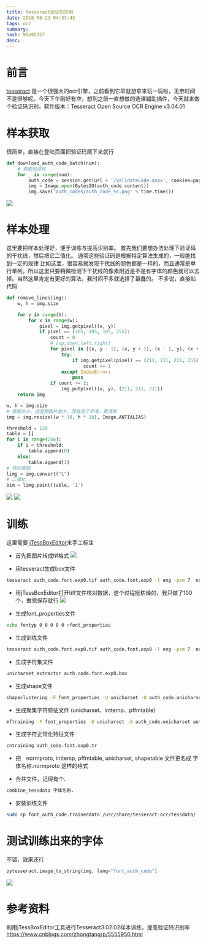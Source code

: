 ```yaml
---
title: tesseract验证码识别
date: 2018-06-23 04:37:43
tags: ocr
summary: 
hash: 96a92257
desc: 
---
```

# 前言
[tesseract](https://github.com/tesseract-ocr/tesseract "tesseract") 是一个很强大的ocr引擎，之前看到它早就想拿来玩一玩啦，无奈时间不是很够呢。今天下午刚好有空，想到之前一直想做的选课辅助插件，今天就来做个验证码识别。软件版本：Tesseract Open Source OCR Engine v3.04.01
# 样本获取
很简单，直接在登陆页面把验证码爬下来就行
```python
def download_auth_code_batch(num):
    # 获取验证码
    for _ in range(num):
        auth_code = session.get(url + '/ValidateCode.aspx', cookies=page.cookies)
        img = Image.open(BytesIO(auth_code.content))
        img.save('auth_codes/auth_code_%s.png' % time.time())
```
![](/images/深度截图_选择区域_20180623163442.png)
# 样本处理
这里要把样本处理好，便于训练与提高识别率。
首先我们要想办法处理下验证码的干扰线，然后把它二值化。
通常这些验证码是根据特定算法生成的，一般能找到一定的规律
比如这里，很容易就发现干扰线的颜色都是一样的，而且通常是单行单列。所以这里只要稍微检测下干扰线的像素附近是不是有字体的颜色就可以去掉。当然这里肯定有更好的算法，我时间不多就选择了最蠢的。
不多说，直接贴代码
```python
def remove_lines(img):
    w, h = img.size

    for y in range(h):
        for x in range(w):
            pixel = img.getpixel((x, y))
            if pixel == (105, 105, 105, 255):
                count = 0
                # [up,down,left,right]
                for pixel in [(x, y - 1), (x, y + 1), (x - 1, y), (x + 1, y)]:
                    try:
                        if img.getpixel(pixel) == (211, 211, 211, 255) or  img.getpixel(pixel) == (219, 211, 211, 255) or img.getpixel(pixel) == (226, 211, 211, 255):
                            count += 1
                    except IndexError:
                        pass
                if count >= 2:
                    img.putpixel((x, y), (211, 211, 211))
    return img
```
```python
w, h = img.size
# 原图太小，这里把图片放大，而且用了平滑，更清晰
img = img.resize((w * 10, h * 10), Image.ANTIALIAS)
```
```python
threshold = 120
table = []
for i in range(256):
    if i < threshold:
        table.append(0)
    else:
        table.append(1)
# 转灰度图
limg = img.convert("L")
# 二值化
bim = limg.point(table, '1')
```
![](/images/深度截图_选择区域_20180623164626.png)
![](/images/深度截图_选择区域_20180623164658.png)

# 训练
这里需要 [jTessBoxEditor](https://sourceforge.net/projects/vietocr/files/jTessBoxEditor/ "jTessBoxEditor")来手工标注

+ 首先把图片转成tif格式
![](/images/深度录屏_sun-awt-X11-XFramePeer_20180623165748.gif)

+ 用tesseract生成box文件
```bash
tesseract auth_code.font.exp0.tif auth_code.font.exp0 -l eng -psm 7  nobatch box.train
```

+ 用jTessBoxEditor打开tiff文件核对数据，这个过程挺枯燥的，我只做了100个，做完保存就行
![](/images/深度截图_sun-awt-X11-XFramePeer_20180623170151.png)

+ 生成font_properties文件
```bash
echo fontyp 0 0 0 0 0 >font_properties
```

+ 生成训练文件
```bash
tesseract auth_code.font.exp0.tif auth_code.font.exp0 -l eng -psm 7  nobatch box.train
```

+ 生成字符集文件
```bash
unicharset_extractor auth_code.font.exp0.box
```

+ 生成shape文件
```bash
shapeclustering -F font_properties -U unicharset -O auth_code.unicharset auth_code.font.exp0.tr
```

+ 生成聚集字符特征文件 (unicharset、inttemp、pffmtable)
```bash
mftraining -F font_properties -U unicharset -O auth_code.unicharset auth_code.font.exp0.tr
```

+ 生成字符正常化特征文件
```bash
cntraining auth_code.font.exp0.tr
```

+ 把　normproto, inttemp, pffmtable, unicharset, shapetable 文件更名成 字体名称.normproto 这样的格式

+ 合并文件，记得有个.
```bash
combine_tessdata 字体名称.
```

+ 安装训练文件
```bash
sudo cp font_auth_code.traineddata /usr/share/tesseract-ocr/tessdata/
```

# 测试训练出来的字体
不错，效果还行
```python
pytesseract.image_to_string(img, lang="font_auth_code")
```
![](/images/深度截图_选择区域_20180623162715.png)

# 参考资料
利用jTessBoxEditor工具进行Tesseract3.02.02样本训练，提高验证码识别率 https://www.cnblogs.com/zhongtang/p/5555950.html